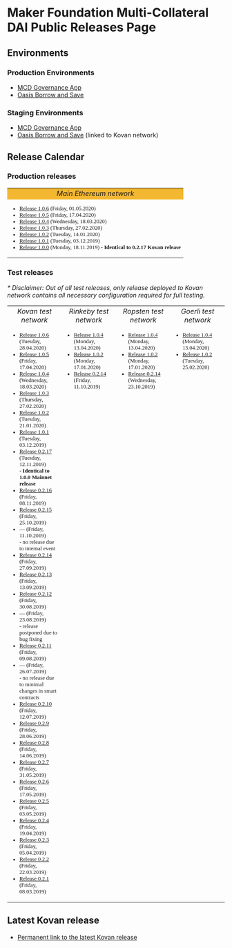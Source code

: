 # Maker Foundation Multi-Collateral DAI Public Releases Page

## Environments
### Production Environments
* [MCD Governance App](https://vote.makerdao.com/)
* [Oasis Borrow and Save](https://oasis.app/)

### Staging Environments
* [MCD Governance App](http://dai-gov-staging.now.sh/?mcd=true)
* [Oasis Borrow and Save](https://mcd-cdp-portal-git-develop.mkr-js-prod.now.sh/?network=kovan) (linked to Kovan network)

## Release Calendar
### Production releases
<table width="50%">
	<tr>
		<td bgcolor="#F4B731" align="center"><i>Main Ethereum network</i></td>
	</tr>
	<tr>
		<td style='font-family: Droid Sans Mono; font-size:80%' align="left" valign="top">
			<ul>
				<li><a href="/releases/mainnet/1.0.6/index.html">Release 1.0.6</a> (Friday, 01.05.2020)</li>
				<li><a href="/releases/mainnet/1.0.5/index.html">Release 1.0.5</a> (Friday, 17.04.2020)</li>
				<li><a href="/releases/mainnet/1.0.4/index.html">Release 1.0.4</a> (Wednesday, 18.03.2020)</li>
				<li><a href="/releases/mainnet/1.0.3/index.html">Release 1.0.3</a> (Thursday, 27.02.2020)</li>
				<li><a href="/releases/mainnet/1.0.2/index.html">Release 1.0.2</a> (Tuesday, 14.01.2020)</li>
				<li><a href="/releases/mainnet/1.0.1/index.html">Release 1.0.1</a> (Tuesday, 03.12.2019)</li>
				<li><a href="/releases/mainnet/1.0.0/index.html">Release 1.0.0</a> (Monday, 18.11.2019) - <b>Identical to 0.2.17 Kovan release</b></li>
			</ul>
		</td>
	</tr>
</table>


### Test releases
<i>* Disclaimer: Out of all test releases, only release deployed to Kovan network contains all necessary configuration required for full testing.</i>

<table width="100%">
	<tr>
		<td align="center" width="25%"><i>Kovan test network</i></td>
		<td align="center" width="25%"><i>Rinkeby test network</i></td>
		<td align="center" width="25%"><i>Ropsten test network</i></td>
		<td align="center" width="25%"><i>Goerli test network</i></td>
	</tr>
	<tr style='font-family: Droid Sans Mono; font-size:80%'>
		<td align="left" valign="top">
			<ul>
				<li><a href="/releases/kovan/1.0.6/index.html">Release 1.0.6</a> (Tuesday, 28.04.2020)</li>
				<li><a href="/releases/kovan/1.0.5/index.html">Release 1.0.5</a> (Friday, 17.04.2020)</li>
				<li><a href="/releases/kovan/1.0.4/index.html">Release 1.0.4</a> (Wednesday, 18.03.2020)</li>
				<li><a href="/releases/kovan/1.0.3/index.html">Release 1.0.3</a> (Thursday, 27.02.2020)</li>
				<li><a href="/releases/kovan/1.0.2/index.html">Release 1.0.2</a> (Tuesday, 21.01.2020)</li>
				<li><a href="/releases/kovan/1.0.1/index.html">Release 1.0.1</a> (Tuesday, 03.12.2019)</li>
				<li><a href="/releases/kovan/0.2.17/index.html">Release 0.2.17</a> (Tuesday, 12.11.2019)<br>- <b>Identical to 1.0.0 Mainnet release</b></li>
				<li><a href="/releases/kovan/0.2.16/index.html">Release 0.2.16</a> (Friday, 08.11.2019)</li>
				<li><a href="/releases/kovan/0.2.15/index.html">Release 0.2.15</a> (Friday, 25.10.2019)</li>
				<li>— (Friday, 11.10.2019)<br>- no release due to internal event</li>
				<li><a href="/releases/kovan/0.2.14/index.html">Release 0.2.14</a> (Friday, 27.09.2019)</li>
				<li><a href="/releases/kovan/0.2.13/index.html">Release 0.2.13</a> (Friday, 13.09.2019)</li>
				<li><a href="/releases/kovan/0.2.12/index.html">Release 0.2.12</a> (Friday, 30.08.2019)</li>
				<li>— (Friday, 23.08.2019)<br>- release postponed due to bug fixing</li>
				<li><a href="/releases/kovan/0.2.11/index.html">Release 0.2.11</a> (Friday, 09.08.2019)</li>
				<li>— (Friday, 26.07.2019)<br>- no release due to minimal changes in smart contracts</li>
				<li><a href="/releases/kovan/0.2.10/index.html">Release 0.2.10</a> (Friday, 12.07.2019)</li>
				<li><a href="/releases/kovan/0.2.9/index.html">Release 0.2.9</a> (Friday, 28.06.2019)</li>
				<li><a href="/releases/kovan/0.2.8/index.html">Release 0.2.8</a> (Friday, 14.06.2019)</li>
				<li><a href="/releases/kovan/0.2.7/index.html">Release 0.2.7</a> (Friday, 31.05.2019)</li>
				<li><a href="/releases/kovan/0.2.6/index.html">Release 0.2.6</a> (Friday, 17.05.2019)</li>
				<li><a href="/releases/kovan/0.2.5/index.html">Release 0.2.5</a> (Friday, 03.05.2019)</li>
				<li><a href="/releases/kovan/0.2.4/index.html">Release 0.2.4</a> (Friday, 19.04.2019)</li>
				<li><a href="/releases/kovan/0.2.3/index.html">Release 0.2.3</a> (Friday, 05.04.2019)</li>
				<li><a href="/releases/kovan/0.2.2/index.html">Release 0.2.2</a> (Friday, 22.03.2019)</li>
				<li><a href="/releases/kovan/0.2.1/index.html">Release 0.2.1</a> (Friday, 08.03.2019)</li>
			</ul>
		</td>
		<td align="left" valign="top">
			<ul>
				<li><a href="/releases/rinkeby/1.0.4/index.html">Release 1.0.4</a> (Monday, 13.04.2020)</li>
				<li><a href="/releases/rinkeby/1.0.2/index.html">Release 1.0.2</a> (Monday, 17.01.2020)</li>
				<li><a href="/releases/rinkeby/0.2.14/index.html">Release 0.2.14</a> (Friday, 11.10.2019)</li>
			</ul>
		</td>
		<td align="left" valign="top">
			<ul>
				<li><a href="/releases/ropsten/1.0.4/index.html">Release 1.0.4</a> (Monday, 13.04.2020)</li>		
				<li><a href="/releases/ropsten/1.0.2/index.html">Release 1.0.2</a> (Monday, 17.01.2020)</li>
				<li><a href="/releases/ropsten/0.2.14/index.html">Release 0.2.14</a> (Wednesday, 23.10.2019)</li>
			</ul>
		</td>
		<td align="left" valign="top">
			<ul>
				<li><a href="/releases/goerli/1.0.4/index.html">Release 1.0.4</a> (Monday, 13.04.2020)</li>
				<li><a href="/releases/goerli/1.0.2/index.html">Release 1.0.2</a> (Tuesday, 25.02.2020)</li>
			</ul>
		</td>
	</tr>
</table>

## Latest Kovan release
* [Permanent link to the latest Kovan release](/releases/latest)
